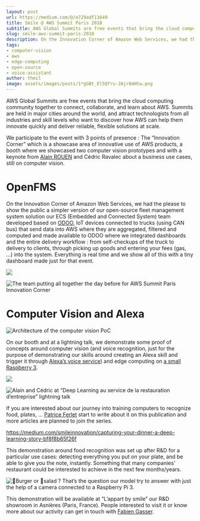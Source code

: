 ```yaml
---
layout: post
url: https://medium.com/@/e729adf11649
title: Smile @ AWS Summit Paris 2018
subtitle: AWS Global Summits are free events that bring the cloud computing community together to connect, collaborate, and learn about AWS.
slug: smile-aws-summit-paris-2018
description: On the Innovation Corner of Amazon Web Services, we had the please to show the public a simpler version of our open-source fleet management system solution we developed based on ODOO, IoT devices…
tags:
- computer-vision
- aws
- edge-computing
- open-source
- voice-assistant
author: thmil
image: assets/images/posts/1*gGBt_El5Qfru-2Ajr8mHtw.png
---
```


AWS Global Summits are free events that bring the cloud computing community together to connect, collaborate, and learn about AWS. Summits are held in major cities around the world, and attract technologists from all industries and skill levels who want to discover how AWS can help them innovate quickly and deliver reliable, flexible solutions at scale.

We participate to the event with 3 points of presence : The “Innovation Corner” which is a showcase area of innovative use of AWS products, a booth where we showcased two computer vision prototypes and with a keynote from [Alain ROUEN]() and Cédric Ravalec about a business use cases, still on computer vision.

# OpenFMS

On the Innovation Corner of Amazon Web Services, we had the please to show the public a simpler version of our open-source fleet management system solution our ECS (Embedded and Connected System) team developed based on [ODOO](https://www.odoo.com/), IoT devices connected to trucks (using CAN bus) that send data into AWS where they are aggregated, filtered and computed and made available to ODOO where we integrated dashboards and the entire delivery workflow : from self-checkups of the truck to delivery to clients, through picking up goods and entering your fees (gas, …) into the system. Everything is real time and we show all of this with a tiny dashboard made just for that event.

![](/assets/images/posts/1*scp5TUwYhXGId0BjwLDF8Q.jpg)

![The team putting all together the day before for AWS Summit Paris Innovation Corner](/assets/images/posts/1*A51AdaIIZtTYCTv8Si1TKQ.jpg)

# Computer Vision and Alexa

![Architecture of the computer vision PoC](/assets/images/posts/1*geTWmElxTBjR5cZJBQAerg.png)

On our booth and at a lightning talk, we demonstrate some proof of concepts around computer vision (and voice recognition, just for the purpose of demonstrating our skills around creating an Alexa skill and trigger it through [Alexa’s voice service](https://developer.amazon.com/alexa-voice-service)) and edge computing on [a small Raspberry 3](https://www.raspberrypi.org/products/raspberry-pi-3-model-b/).

![](/assets/images/posts/1*sTkRn9YF2tlAs_aWPM2nFw.jpg)

![Alain and Cédric at “Deep Learning au service de la restauration d’entreprise” lightning talk](/assets/images/posts/1*xxKYRveX03JRoazPPGoEPQ.jpg)

If you are interested about our journey into training computers to recognize food, plates, … [Patrice Ferlet]() start to write about it on this publication and more articles are planned to join the series.

https://medium.com/smileinnovation/capturing-your-dinner-a-deep-learning-story-bf8f8b65f26f

This demonstration around food recognition was set up after R&D for a particular use cases: detecting everything you put on your plate, and be able to give you the note, instantly. Something that many companies’ restaurant could be interested to achieve in the next few months/years.

![🍔Burger or 🥗salad ? That’s the question our model try to answer with just the help of a camera connected to a Raspberry Pi 3.](/assets/images/posts/1*fcZV1-9E_RQ48zw81HigQQ.jpg)

This demonstration will be available at “L’appart by smile” our R&D showroom in Asnières (Paris, France). People interested to visit it or know more about our activity can get in touch with [Fabien Gasser](mailto:fabien.gasser@smile.fr?subject=L%27appart%20by%20Smile).
